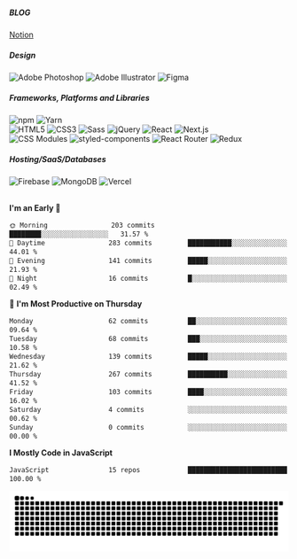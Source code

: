 ##### BLOG
<a href="https://onmidnightblue.notion.site/FrontEnd-a6d84cb2fd8e413ea62ea3046eb15f19">Notion</a>

##### Design
<img alt="Adobe Photoshop" src ="https://img.shields.io/badge/Adobe Photoshop-FFFFFF?style=flat&logo=Adobe Photoshop&logoColor=31A8FF"/> <img alt="Adobe Illustrator" src ="https://img.shields.io/badge/Adobe Illustrator-FFFFFF?style=flat&logo=Adobe Illustrator&logoColor=FF9A00"/> <img alt="Figma" src ="https://img.shields.io/badge/Figma-FFFFFF?style=flat&logo=Figma&logoColor=F24E1E"/> 

##### Frameworks, Platforms and Libraries
<img alt="npm" src ="https://img.shields.io/badge/npm-FFFFFF?style=flat&logo=npm&logoColor=CB3837"/> <img alt="Yarn" src ="https://img.shields.io/badge/Yarn-FFFFFF?style=flat&logo=Yarn&logoColor=2C8EBB"/>
<br />
<img alt="HTML5" src ="https://img.shields.io/badge/HTML5-FFFFFF?style=flat&logo=HTML5&logoColor=E34F26"/> <img alt="CSS3" src ="https://img.shields.io/badge/CSS3-FFFFFF?style=flat&logo=CSS3&logoColor=1572B6"/> <img alt="Sass" src ="https://img.shields.io/badge/Sass-FFFFFF?style=flat&logo=Sass&logoColor=CC6699"/> <img alt="jQuery" src ="https://img.shields.io/badge/jQuery-FFFFFF?style=flat&logo=jQuery&logoColor=0769AD"/> <img alt="React" src ="https://img.shields.io/badge/React-FFFFFF?style=flat&logo=React&logoColor=61DAFB"/> <img alt="Next.js" src ="https://img.shields.io/badge/Next.js-FFFFFF?style=flat&logo=Next.js&logoColor=000000"/>
<br />
<img alt="CSS Modules" src ="https://img.shields.io/badge/CSS Modules-FFFFFF?style=flat&logo=CSS Modules&logoColor=000000"/> <img alt="styled-components" src ="https://img.shields.io/badge/styled components-FFFFFF?style=flat&logo=styled-components&logoColor=DB7093"/> <img alt="React Router" src ="https://img.shields.io/badge/React Router-FFFFFF?style=flat&logo=React Router&logoColor=CA4245"/> <img alt="Redux" src ="https://img.shields.io/badge/Redux-FFFFFF?style=flat&logo=Redux&logoColor=764ABC"/>

##### Hosting/SaaS/Databases
<img alt="Firebase" src ="https://img.shields.io/badge/Firebase-FFFFFF?style=flat&logo=Firebase&logoColor=FFCA28"/> <img alt="MongoDB" src ="https://img.shields.io/badge/MongoDB-FFFFFF?style=flat&logo=MongoDB&logoColor=MongoDB"/> <img alt="Vercel" src ="https://img.shields.io/badge/Vercel-FFFFFF?style=flat&logo=Vercel&logoColor=000000"/>
<br /><br />

<!--START_SECTION:waka-->
**I'm an Early 🐤** 

```text
🌞 Morning                203 commits         ████████░░░░░░░░░░░░░░░░░   31.57 % 
🌆 Daytime                283 commits         ███████████░░░░░░░░░░░░░░   44.01 % 
🌃 Evening                141 commits         █████░░░░░░░░░░░░░░░░░░░░   21.93 % 
🌙 Night                  16 commits          █░░░░░░░░░░░░░░░░░░░░░░░░   02.49 % 
```
📅 **I'm Most Productive on Thursday** 

```text
Monday                   62 commits          ██░░░░░░░░░░░░░░░░░░░░░░░   09.64 % 
Tuesday                  68 commits          ███░░░░░░░░░░░░░░░░░░░░░░   10.58 % 
Wednesday                139 commits         █████░░░░░░░░░░░░░░░░░░░░   21.62 % 
Thursday                 267 commits         ██████████░░░░░░░░░░░░░░░   41.52 % 
Friday                   103 commits         ████░░░░░░░░░░░░░░░░░░░░░   16.02 % 
Saturday                 4 commits           ░░░░░░░░░░░░░░░░░░░░░░░░░   00.62 % 
Sunday                   0 commits           ░░░░░░░░░░░░░░░░░░░░░░░░░   00.00 % 
```


**I Mostly Code in JavaScript** 

```text
JavaScript               15 repos            █████████████████████████   100.00 % 
```




<!--END_SECTION:waka-->


![snake gif](https://github.com/onmidnightblue/onmidnightblue/blob/output/github-contribution-grid-snake.svg)
